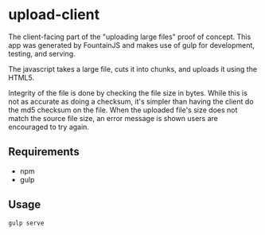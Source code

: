# upload-client

The client-facing part of the "uploading large files" proof of concept.  This app was generated by FountainJS and makes use of gulp for development, testing, and serving.

The javascript takes a large file, cuts it into chunks, and uploads it using the HTML5.

Integrity of the file is done by checking the file size in bytes.  While this is not as accurate as doing a checksum, it's simpler than having the client do the md5 checksum on the file.  When the uploaded file's size does not match the source file size, an error message is shown users are encouraged to try again.


## Requirements

* npm
* gulp


## Usage

`gulp serve`